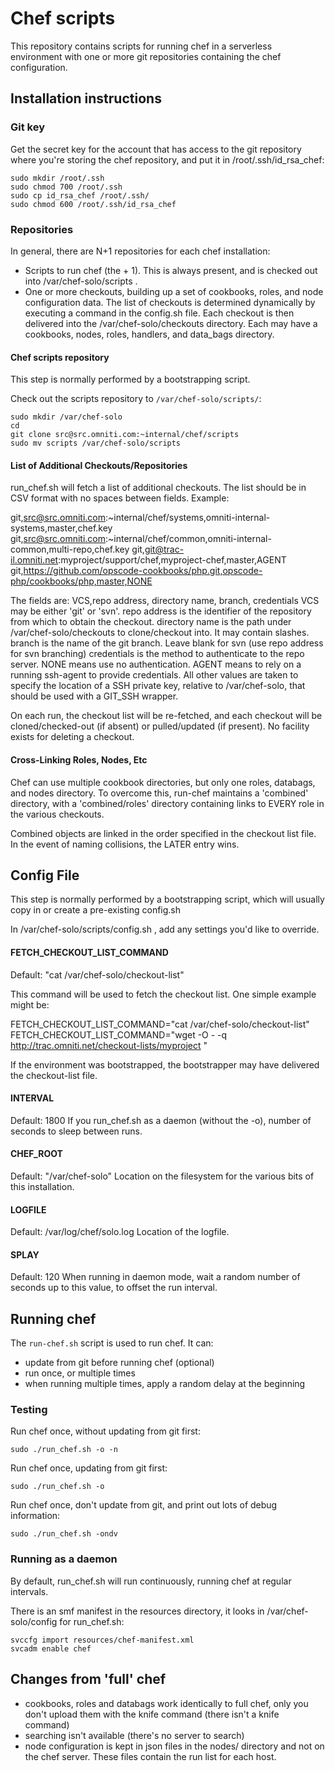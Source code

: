 # Chef scripts

This repository contains scripts for running chef in a serverless
environment with one or more git repositories containing the chef
configuration.

## Installation instructions

### Git key

Get the secret key for the account that has access to the git repository where
you're storing the chef repository, and put it in /root/.ssh/id_rsa_chef:

    sudo mkdir /root/.ssh
    sudo chmod 700 /root/.ssh
    sudo cp id_rsa_chef /root/.ssh/
    sudo chmod 600 /root/.ssh/id_rsa_chef


### Repositories

In general, there are N+1 repositories for each chef installation:

 * Scripts to run chef (the + 1).  This is always present, and is checked out 
   into /var/chef-solo/scripts .
 * One or more checkouts, building up a set of cookbooks, roles, and node 
   configuration data.  The list of checkouts is determined dynamically by 
   executing a command in the config.sh file.  Each checkout is then delivered
   into the /var/chef-solo/checkouts directory.  Each may have a cookbooks, 
   nodes, roles, handlers, and data_bags directory.

#### Chef scripts repository

This step is normally performed by a bootstrapping script.

Check out the scripts repository to `/var/chef-solo/scripts/`:

    sudo mkdir /var/chef-solo
    cd
    git clone src@src.omniti.com:~internal/chef/scripts
    sudo mv scripts /var/chef-solo/scripts

#### List of Additional Checkouts/Repositories

run_chef.sh will fetch a list of additional checkouts.  The list should be in CSV format with no spaces between fields.  Example:

  git,src@src.omniti.com:~internal/chef/systems,omniti-internal-systems,master,chef.key
  git,src@src.omniti.com:~internal/chef/common,omniti-internal-common,multi-repo,chef.key
  git,git@trac-il.omniti.net:myproject/support/chef,myproject-chef,master,AGENT
  git,https://github.com/opscode-cookbooks/php.git,opscode-php/cookbooks/php,master,NONE

The fields are: VCS,repo address, directory name, branch, credentials
VCS may be either 'git' or 'svn'.
repo address is the identifier of the repository from which to obtain the checkout.
directory name is the path under /var/chef-solo/checkouts to clone/checkout into.  It may contain slashes.
branch is the name of the git branch.  Leave blank for svn (use repo address for svn branching)
credentials is the method to authenticate to the repo server.  NONE means use no authentication.  AGENT means to rely on a running ssh-agent to provide credentials.  All other values are taken to specify the location of a SSH private key, relative to /var/chef-solo, that should be used with a GIT_SSH wrapper.

On each run, the checkout list will be re-fetched, and each checkout will be cloned/checked-out (if absent) or pulled/updated (if present).  No facility exists for deleting a checkout.

#### Cross-Linking Roles, Nodes, Etc

Chef can use multiple cookbook directories, but only one roles, databags, and nodes directory.  To overcome this, run-chef maintains a 'combined' directory, with a 'combined/roles' directory containing links to EVERY role in the various checkouts.  

Combined objects are linked in the order specified in the checkout list file.  In the event of naming collisions, the LATER entry wins.

## Config File

This step is normally performed by a bootstrapping script, which will usually copy in or create a pre-existing config.sh

In /var/chef-solo/scripts/config.sh , add any settings you'd like to override.

#### FETCH_CHECKOUT_LIST_COMMAND

Default: "cat /var/chef-solo/checkout-list"

This command will be used to fetch the checkout list.  One simple example might be:

 FETCH_CHECKOUT_LIST_COMMAND="cat /var/chef-solo/checkout-list"
 FETCH_CHECKOUT_LIST_COMMAND="wget -O - -q http://trac.omniti.net/checkout-lists/myproject "

If the environment was bootstrapped, the bootstrapper may have delivered the checkout-list file.

#### INTERVAL

Default: 1800
If you run_chef.sh as a daemon (without the -o), number of seconds to sleep between runs.

#### CHEF_ROOT

Default: "/var/chef-solo"
Location on the filesystem for the various bits of this installation.

#### LOGFILE

Default:  /var/log/chef/solo.log
Location of the logfile.

#### SPLAY

Default: 120
When running in daemon mode, wait a random number of seconds up to this value, to offset the run interval.

## Running chef

The `run-chef.sh` script is used to run chef. It can:

 - update from git before running chef (optional)
 - run once, or multiple times
 - when running multiple times, apply a random delay at the beginning

### Testing

Run chef once, without updating from git first:

    sudo ./run_chef.sh -o -n

Run chef once, updating from git first:

    sudo ./run_chef.sh -o

Run chef once, don't update from git, and print out lots of debug information:

    sudo ./run_chef.sh -ondv

### Running as a daemon

By default, run_chef.sh will run continuously, running chef at regular
intervals.

There is an smf manifest in the resources directory, it looks in
/var/chef-solo/config for run_chef.sh:

    svccfg import resources/chef-manifest.xml
    svcadm enable chef

## Changes from 'full' chef

 - cookbooks, roles and databags work identically to full chef, only you don't
   upload them with the knife command (there isn't a knife command)
 - searching isn't available (there's no server to search)
 - node configuration is kept in json files in the nodes/ directory and not on
   the chef server. These files contain the run list for each host.
